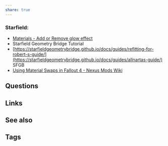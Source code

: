 ```yaml
---
share: true
---
```


### Starfield:
- [Materials - Add or Remove glow effect](Materials%20-%20Add%20or%20Remove%20glow%20effect.md)
- Starfield Geometry Bridge Tutorial
- [https://starfieldgeometrybridge.github.io/docs/guides/refitting-for-robert-s-guide/](https://starfieldgeometrybridge.github.io/docs/guides/allnartas-guide/) SFGB
- [Using Material Swaps in Fallout 4 - Nexus Mods Wiki](https://wiki.nexusmods.com/index.php/Using_Material_Swaps_in_Fallout_4)


## Questions

## Links

## See also

## Tags
